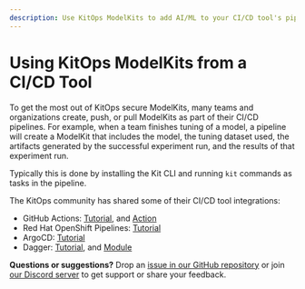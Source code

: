 ```yaml
---
description: Use KitOps ModelKits to add AI/ML to your CI/CD tool's pipelines.
---
```

# Using KitOps ModelKits from a CI/CD Tool

To get the most out of KitOps secure ModelKits, many teams and organizations create, push, or pull ModelKits as part of their CI/CD pipelines. For example, when a team finishes tuning of a model, a pipeline will create a ModelKit that includes the model, the tuning dataset used, the artifacts generated by the successful experiment run, and the results of that experiment run.

Typically this is done by installing the Kit CLI and running `kit` commands as tasks in the pipeline.

The KitOps community has shared some of their CI/CD tool integrations:
* GitHub Actions: [Tutorial](https://jozu.com/blog/automating-ml-pipeline-with-modelkits-github-actions/), and [Action](https://github.com/marketplace/actions/setup-kit-cli)
* Red Hat OpenShift Pipelines: [Tutorial](https://jozu.com/blog/how-to-turn-your-openshift-pipelines-into-an-mlops-pipeline)
* ArgoCD: [Tutorial](https://jozu.com/blog/deploying-ml-projects-with-argo-cd/)
* Dagger: [Tutorial](https://jozu.com/blog/building-an-mlops-pipeline-with-dagger-io-and-kitops/), and [Module](https://github.com/kitops-ml/daggerverse)

**Questions or suggestions?** Drop an [issue in our GitHub repository](https://github.com/kitops-ml/kitops/issues) or join [our Discord server](https://discord.gg/Tapeh8agYy) to get support or share your feedback.
